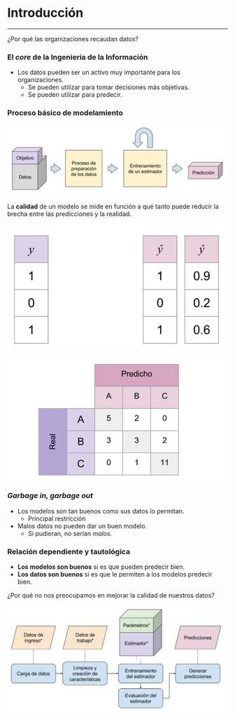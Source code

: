 # Introducción
***



¿Por qué las organizaciones recaudan datos?



### El *core* de la Ingeniería de la Información
- Los datos pueden ser un activo muy importante para los organizaciones.
  - Se pueden utilizar para tomar decisiones más objetivas.
  - Se pueden utilizar para predecir.



### Proceso básico de modelamiento
![](img/lineal-kdd.svg)



La **calidad** de un modelo se mide en función a qué tanto puede reducir la brecha entre las predicciones y la realidad.



![](img/gap.svg)



![](img/cm.svg)



### *Garbage in, garbage out*
- Los modelos son tan buenos como sus datos lo permitan.
  - Principal restricción
- Malos datos no pueden dar un buen modelo.
  - Si pudieran, no serían *malos*.



### Relación dependiente y tautológica
- **Los modelos son buenos** si es que pueden predecir bien.
- **Los datos son buenos** si es que le permiten a los modelos predecir bien.



¿Por qué no nos preocupamos en mejorar la calidad de nuestros datos?



![](img/optimizable-parameters.svg)

